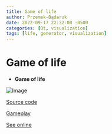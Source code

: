 ```yaml
---
title: Game of life
author: Przemek-Bądaruk
date: 2022-09-17 22:32:00 -0500
categories: [Qt, visualization]
tags: [life, generator, visualization]
---
```


# Game of life


* **Game of life**

![Image](https://user-images.githubusercontent.com/28188300/190865996-b5e666d4-c01b-485a-8c60-69ace78635e5.gif)

[Source code](https://github.com/Przemekkkth/GameOfLifeQt-Cpp)

[Gameplay](https://youtu.be/pNBxWuhPUT0)

[See online](/assets/games/gameoflife/index.html)



